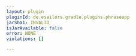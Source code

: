 ```yaml
---
layout: plugin
pluginId: de.esailors.gradle.plugins.phraseapp
jarSha1: INVALID
isJarAvailable: false
error: NONE
violations: []

---
```

